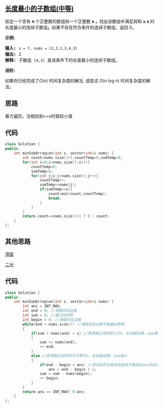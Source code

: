 ## [长度最小的子数组(中等)](https://leetcode-cn.com/problems/template/)
<p>给定一个含有&nbsp;<strong>n&nbsp;</strong>个正整数的数组和一个正整数&nbsp;<strong>s ，</strong>找出该数组中满足其和<strong> ≥ s </strong>的长度最小的连续子数组<strong>。</strong>如果不存在符合条件的连续子数组，返回 0。</p>

<p><strong>示例:&nbsp;</strong></p>

<pre><strong>输入:</strong> <code>s = 7, nums = [2,3,1,2,4,3]</code>
<strong>输出:</strong> 2
<strong>解释: </strong>子数组&nbsp;<code>[4,3]</code>&nbsp;是该条件下的长度最小的连续子数组。
</pre>

<p><strong>进阶:</strong></p>

<p>如果你已经完成了<em>O</em>(<em>n</em>) 时间复杂度的解法, 请尝试&nbsp;<em>O</em>(<em>n</em> log <em>n</em>) 时间复杂度的解法。</p>

## 思路
暴力遍历，当相加和>=s时取较小值

## 代码
```c++
class Solution {
public:
    int minSubArrayLen(int s, vector<int>& nums) {
        int count=nums.size()+1,countTemp=0,sumTemp=0;
        for(int i=0;i<nums.size();i++){
            countTemp=0;
            sumTemp=0;
            for(int j=i;j<nums.size();j++){
                countTemp++;
                sumTemp+=nums[j];
                if(sumTemp>=s){
                    count=min(count,countTemp);
                    break;
                }
            }
        }
        return count==nums.size()+1 ? 0 : count;
    }
};
```
## 其他思路
[滑窗](https://leetcode-cn.com/problems/minimum-size-subarray-sum/solution/cxiang-xi-ti-jie-hua-dong-chuang-kou-by-youlookdel/)

[二分](https://leetcode-cn.com/problems/minimum-size-subarray-sum/solution/shuang-zhi-zhen-on-qian-zhui-he-er-fen-onlogn-by-h/)

## 代码
```c++
class Solution {
public:
    int minSubArrayLen(int s, vector<int>& nums) {
        int ans = INT_MAX;
        int end = 0; //滑窗的右边框
        int sum = 0; //窗口间的和
        int begin = 0; //滑窗的左边框
        while(end < nums.size()) //滑窗的右边框不能超出界限
        {
            if(sum + nums[end] < s) //若滑窗之间的和小于s，右边框右移，sum增大
            {
                sum += nums[end];
                ++ end;
            }
            else //若滑窗之间的和大于等于s，左边框右移，sum减小
            {
                if(end - begin < ans) //若当前符合条件的连续子数组比ans内记录的长度更小，则更新ans值
                    ans = end - begin + 1;
                sum = sum - nums[begin];
                ++ begin;
            }
        }
        return ans == INT_MAX? 0:ans;
    }
};
```